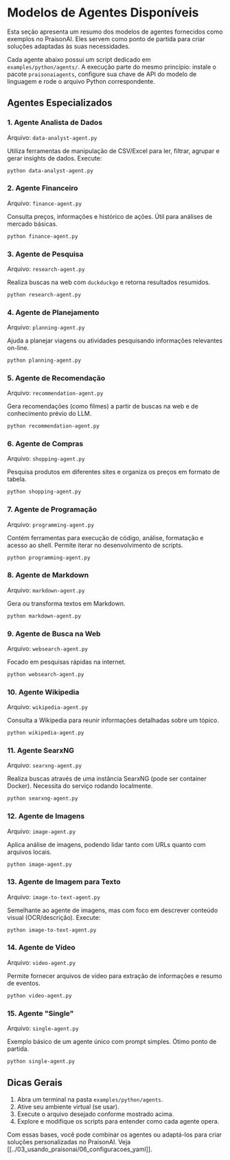 # Modelos de Agentes Disponíveis

Esta seção apresenta um resumo dos modelos de agentes fornecidos como exemplos no PraisonAI. Eles servem como ponto de partida para criar soluções adaptadas às suas necessidades.

Cada agente abaixo possui um script dedicado em `examples/python/agents/`. A execução parte do mesmo princípio: instale o pacote `praisonaiagents`, configure sua chave de API do modelo de linguagem e rode o arquivo Python correspondente.

## Agentes Especializados

### 1. Agente Analista de Dados
Arquivo: `data-analyst-agent.py`

Utiliza ferramentas de manipulação de CSV/Excel para ler, filtrar, agrupar e gerar insights de dados.
Execute:
```bash
python data-analyst-agent.py
```

### 2. Agente Financeiro
Arquivo: `finance-agent.py`

Consulta preços, informações e histórico de ações. Útil para análises de mercado básicas.
```bash
python finance-agent.py
```

### 3. Agente de Pesquisa
Arquivo: `research-agent.py`

Realiza buscas na web com `duckduckgo` e retorna resultados resumidos.
```bash
python research-agent.py
```

### 4. Agente de Planejamento
Arquivo: `planning-agent.py`

Ajuda a planejar viagens ou atividades pesquisando informações relevantes on-line.
```bash
python planning-agent.py
```

### 5. Agente de Recomendação
Arquivo: `recommendation-agent.py`

Gera recomendações (como filmes) a partir de buscas na web e de conhecimento prévio do LLM.
```bash
python recommendation-agent.py
```

### 6. Agente de Compras
Arquivo: `shopping-agent.py`

Pesquisa produtos em diferentes sites e organiza os preços em formato de tabela.
```bash
python shopping-agent.py
```

### 7. Agente de Programação
Arquivo: `programming-agent.py`

Contém ferramentas para execução de código, análise, formatação e acesso ao shell. Permite iterar no desenvolvimento de scripts.
```bash
python programming-agent.py
```

### 8. Agente de Markdown
Arquivo: `markdown-agent.py`

Gera ou transforma textos em Markdown.
```bash
python markdown-agent.py
```

### 9. Agente de Busca na Web
Arquivo: `websearch-agent.py`

Focado em pesquisas rápidas na internet.
```bash
python websearch-agent.py
```

### 10. Agente Wikipedia
Arquivo: `wikipedia-agent.py`

Consulta a Wikipedia para reunir informações detalhadas sobre um tópico.
```bash
python wikipedia-agent.py
```

### 11. Agente SearxNG
Arquivo: `searxng-agent.py`

Realiza buscas através de uma instância SearxNG (pode ser container Docker). Necessita do serviço rodando localmente.
```bash
python searxng-agent.py
```

### 12. Agente de Imagens
Arquivo: `image-agent.py`

Aplica análise de imagens, podendo lidar tanto com URLs quanto com arquivos locais.
```bash
python image-agent.py
```

### 13. Agente de Imagem para Texto
Arquivo: `image-to-text-agent.py`

Semelhante ao agente de imagens, mas com foco em descrever conteúdo visual (OCR/descrição). Execute:
```bash
python image-to-text-agent.py
```

### 14. Agente de Vídeo
Arquivo: `video-agent.py`

Permite fornecer arquivos de vídeo para extração de informações e resumo de eventos.
```bash
python video-agent.py
```

### 15. Agente "Single"
Arquivo: `single-agent.py`

Exemplo básico de um agente único com prompt simples. Ótimo ponto de partida.
```bash
python single-agent.py
```

## Dicas Gerais

1. Abra um terminal na pasta `examples/python/agents`.
2. Ative seu ambiente virtual (se usar).
3. Execute o arquivo desejado conforme mostrado acima.
4. Explore e modifique os scripts para entender como cada agente opera.

Com essas bases, você pode combinar os agentes ou adaptá-los para criar soluções personalizadas no PraisonAI.
Veja [[../03_usando_praisonai/06_configuracoes_yaml]].

